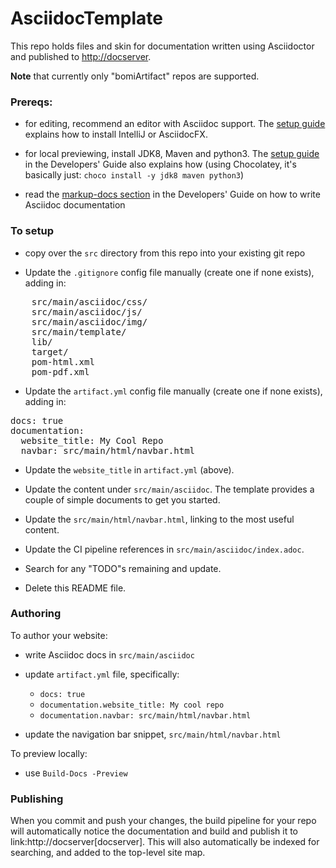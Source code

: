 # AsciidocTemplate

This repo holds files and skin for documentation written using Asciidoctor and published to [http://docserver](http://docserver).

**Note** that currently only "bomiArtifact" repos are supported.


### Prereqs:

* for editing, recommend an editor with Asciidoc support.  The [setup guide](http://docserver/ReleaseEngineering/DeveloperGuide/setting-up/pc-setup-guide/pc-setup-guide.html#jetbrains-intellij-(for-asciidoc)) explains how to install IntelliJ or AsciidocFX.
     
* for local previewing, install JDK8, Maven and python3.  The [setup guide](http://docserver/ReleaseEngineering/DeveloperGuide/setting-up/pc-setup-guide/pc-setup-guide.html#chocolatey) in the Developers' Guide also explains how (using Chocolatey, it's basically just: `choco install -y jdk8 maven python3`)

* read the [markup-docs section](http://docserver/ReleaseEngineering/DeveloperGuide/guides/markup-docs/markup-docs.html) in the Developers' Guide on how to write Asciidoc documentation 


### To setup

* copy over the `src` directory from this repo into your existing git repo

* Update the `.gitignore` config file manually (create one if none exists), adding in:

<pre>
    src/main/asciidoc/css/
    src/main/asciidoc/js/
    src/main/asciidoc/img/
    src/main/template/
    lib/
    target/
    pom-html.xml
    pom-pdf.xml
</pre>


* Update the `artifact.yml` config file manually (create one if none exists), adding in:

<pre>
docs: true
documentation:
  website_title: My Cool Repo
  navbar: src/main/html/navbar.html
</pre>

* Update the `website_title` in `artifact.yml` (above).

* Update the content under `src/main/asciidoc`.
The template provides a couple of simple documents to get you started.

* Update the `src/main/html/navbar.html`, linking to the most useful content.

* Update the CI pipeline references in `src/main/asciidoc/index.adoc`.

* Search for any "TODO"s remaining and update.

* Delete this README file.


### Authoring

To author your website:

* write Asciidoc docs in `src/main/asciidoc`
 
* update `artifact.yml` file, specifically:

    * `docs: true`
    * `documentation.website_title: My cool repo`
    * `documentation.navbar: src/main/html/navbar.html`

* update the navigation bar snippet, `src/main/html/navbar.html`


To preview locally:

* use `Build-Docs -Preview`



### Publishing

When you commit and push your changes, the build pipeline for your repo will automatically notice the documentation and build and publish it to link:http://docserver[docserver].  This will also automatically be indexed for searching, and added to the top-level site map.

